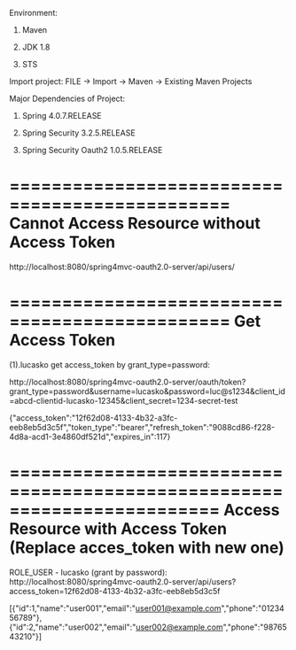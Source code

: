 Environment:

1. Maven

2. JDK 1.8

3. STS


Import project:
FILE ->  Import  -> Maven  -> Existing Maven Projects

Major Dependencies of Project:

1. Spring 4.0.7.RELEASE

2. Spring Security 3.2.5.RELEASE

3. Spring Security Oauth2 1.0.5.RELEASE

===============================================
Cannot Access Resource without Access Token   
===============================================
http://localhost:8080/spring4mvc-oauth2.0-server/api/users/ 



===============================================
Get Access Token                              
===============================================

(1).lucasko get access_token by grant_type=password: 

http://localhost:8080/spring4mvc-oauth2.0-server/oauth/token?grant_type=password&username=lucasko&password=luc@s1234&client_id=abcd-clientid-lucasko-12345&client_secret=1234-secret-test 

{"access_token":"12f62d08-4133-4b32-a3fc-eeb8eb5d3c5f","token_type":"bearer","refresh_token":"9088cd86-f228-4d8a-acd1-3e4860df521d","expires_in":117} 


========================================================================
Access Resource with Access Token (Replace acces_token with new one)                               
========================================================================

ROLE_USER - lucasko   (grant by password):
http://localhost:8080/spring4mvc-oauth2.0-server/api/users?access_token=12f62d08-4133-4b32-a3fc-eeb8eb5d3c5f

[{"id":1,"name":"user001","email":"user001@example.com","phone":"0123456789"},{"id":2,"name":"user002","email":"user002@example.com","phone":"9876543210"}]



